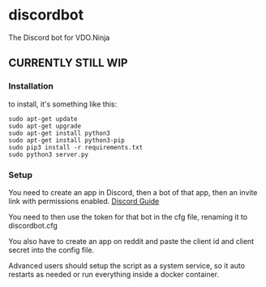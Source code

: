 # discordbot
The Discord bot for VDO.Ninja

## CURRENTLY STILL WIP

### Installation
to install, it's something like this:
```
sudo apt-get update
sudo apt-get upgrade
sudo apt-get install python3
sudo apt-get install python3-pip
sudo pip3 install -r requirements.txt
sudo python3 server.py
```

### Setup
You need to create an app in Discord, then a bot of that app, then an invite link with permissions enabled. [Discord Guide](https://discordpy.readthedocs.io/en/stable/discord.html)

You need to then use the token for that bot in the cfg file, renaming it to discordbot.cfg

You also have to create an app on reddit and paste the client id and client secret into the config file.

Advanced users should setup the script as a system service, so it auto restarts as needed or run everything inside a docker container.